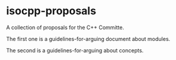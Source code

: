 isocpp-proposals
================

A collection of proposals for the C++ Committe.

The first one is a guidelines-for-arguing document about modules.

The second is a guidelines-for-arguing about concepts.
